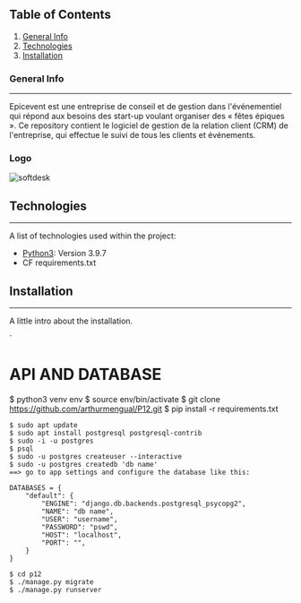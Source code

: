 ## Table of Contents

1. [General Info](#general-info)
2. [Technologies](#technologies)
3. [Installation](#installation)

### General Info

---

Epicevent est une entreprise de conseil et de gestion dans l'événementiel qui répond aux besoins des start-up voulant organiser des « fêtes épiques ». Ce repository contient le logiciel de gestion de la relation client (CRM) de l'entreprise, qui effectue le suivi de tous les clients et événements.

### Logo

![softdesk](https://user.oc-static.com/upload/2020/09/22/16007804386673_P10.png)

## Technologies

---

A list of technologies used within the project:

- [Python3](https://example.com): Version 3.9.7
- CF requirements.txt

## Installation

---

A little intro about the installation.

`

# API AND DATABASE

$ python3 venv env
$ source env/bin/activate
$ git clone https://github.com/arthurmengual/P12.git
$ pip install -r requirements.txt

```
$ sudo apt update
$ sudo apt install postgresql postgresql-contrib
$ sudo -i -u postgres
$ psql
$ sudo -u postgres createuser --interactive
$ sudo -u postgres createdb 'db name'
==> go to app settings and configure the database like this:

DATABASES = {
    "default": {
        "ENGINE": "django.db.backends.postgresql_psycopg2",
        "NAME": "db name",
        "USER": "username",
        "PASSWORD": "pswd",
        "HOST": "localhost",
        "PORT": "",
    }
}

$ cd p12
$ ./manage.py migrate
$ ./manage.py runserver


```
